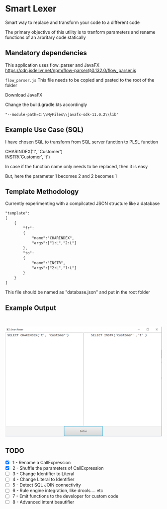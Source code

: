 # Smart Lexer
Smart way to replace and transform your code to a different code

The primary objective of this utility is to tranform parameters and rename functions of an arbritary code statically

## Mandatory dependencies
This application uses flow_parser and JavaFX
https://cdn.jsdelivr.net/npm/flow-parser@0.132.0/flow_parser.js

`flow_parser.js` This file needs to be copied and pasted to the root of the folder

Download JavaFX

Change the build.gradle.kts accordingly

`"--module-path=C:\\MyFiles\\javafx-sdk-11.0.2\\lib"`

 
## Example Use Case (SQL)
I have chosen SQL to transform from SQL server function to PLSL function

CHARINDEX('t', 'Customer')<br/>
INSTR('Customer', 't')

In case if the function name only needs to be replaced, then it is easy

But, here the parameter 1 becomes 2 and 2 becomes 1

## Template Methodology
Currently experimenting with a compilcated JSON structure like a database

    "template":
    [
        {
            "fr":
            {
                "name":"CHARINDEX",
                "args":["1:L","2:L"]
            },
            "to":
            {
                "name":"INSTR",
                "args":["2:L","1:L"]
            }
        }
    ]

This file should be named as "database.json" and put in the root folder

## Example Output
&#10240;  <!-- Hack to add whitespace -->

<p align="center">
  <img src="/docs/static/screenshot-1.png">
</p>

## TODO

- [x] 1 - Rename a CallExpression 
- [x] 2 - Shuffle the parameters of CallExpression
- [ ] 3 - Change Identifier to Literal
- [ ] 4 - Change Literal to Identifier
- [ ] 5 - Detect SQL JOIN connectivity
- [ ] 6 - Rule engine integration, like drools.... etc
- [ ] 7 - Emit functions to the developer for custom code
- [ ] 8 - Advanced intent beautifier  